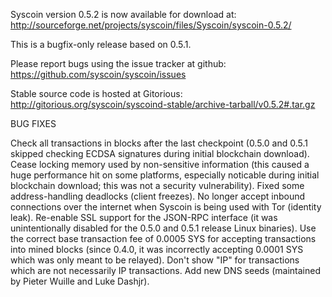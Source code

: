﻿Syscoin version 0.5.2 is now available for download at:
http://sourceforge.net/projects/syscoin/files/Syscoin/syscoin-0.5.2/

This is a bugfix-only release based on 0.5.1.

Please report bugs using the issue tracker at github:
https://github.com/syscoin/syscoin/issues

Stable source code is hosted at Gitorious:
http://gitorious.org/syscoin/syscoind-stable/archive-tarball/v0.5.2#.tar.gz

BUG FIXES

Check all transactions in blocks after the last checkpoint (0.5.0 and 0.5.1 skipped checking ECDSA signatures during initial blockchain download).
Cease locking memory used by non-sensitive information (this caused a huge performance hit on some platforms, especially noticable during initial blockchain download; this was
not a security vulnerability).
Fixed some address-handling deadlocks (client freezes).
No longer accept inbound connections over the internet when Syscoin is being used with Tor (identity leak).
Re-enable SSL support for the JSON-RPC interface (it was unintentionally disabled for the 0.5.0 and 0.5.1 release Linux binaries).
Use the correct base transaction fee of 0.0005 SYS for accepting transactions into mined blocks (since 0.4.0, it was incorrectly accepting 0.0001 SYS which was only meant to be relayed).
Don't show "IP" for transactions which are not necessarily IP transactions.
Add new DNS seeds (maintained by Pieter Wuille and Luke Dashjr).
